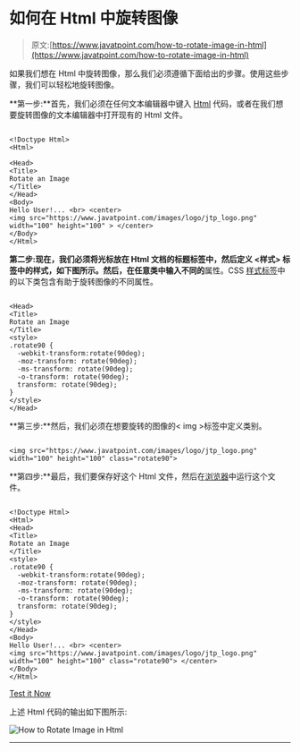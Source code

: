 # 如何在 Html 中旋转图像

> 原文:[https://www.javatpoint.com/how-to-rotate-image-in-html](https://www.javatpoint.com/how-to-rotate-image-in-html)

如果我们想在 Html 中旋转图像，那么我们必须遵循下面给出的步骤。使用这些步骤，我们可以轻松地旋转图像。

**第一步:**首先，我们必须在任何文本编辑器中键入 [Html](https://www.javatpoint.com/html-tutorial) 代码，或者在我们想要旋转图像的文本编辑器中打开现有的 Html 文件。

```

<!Doctype Html>
<Html>   

<Head>    
<Title>   
Rotate an Image
</Title>
</Head>
<Body> 
Hello User!... <br> <center>
<img src="https://www.javatpoint.com/images/logo/jtp_logo.png" width="100" height="100" > </center>
</Body> 
</Html>

```

**第二步:**现在，我们必须将光标放在 Html 文档的标题标签中，然后定义 **<样式>** 标签中的样式，如下图所示。然后，在任意类中输入**不同的**属性。CSS [样式标签](https://www.javatpoint.com/html-style)中的以下类包含有助于旋转图像的不同属性。

```

<Head>    
<Title>   
Rotate an Image
</Title>
<style>
.rotate90 {
  -webkit-transform:rotate(90deg);
  -moz-transform: rotate(90deg);
  -ms-transform: rotate(90deg);
  -o-transform: rotate(90deg);
  transform: rotate(90deg);
}
</style>
</Head>

```

**第三步:**然后，我们必须在想要旋转的图像的< img >标签中定义类别。

```

<img src="https://www.javatpoint.com/images/logo/jtp_logo.png" width="100" height="100" class="rotate90">

```

**第四步:**最后，我们要保存好这个 Html 文件，然后在[浏览器](https://www.javatpoint.com/browsers)中运行这个文件。

```

<!Doctype Html>
<Html>   
<Head>    
<Title>   
Rotate an Image
</Title>
<style>
.rotate90 {
  -webkit-transform:rotate(90deg);
  -moz-transform: rotate(90deg);
  -ms-transform: rotate(90deg);
  -o-transform: rotate(90deg);
  transform: rotate(90deg);
}
</style>
</Head>
<Body> 
Hello User!... <br> <center>
<img src="https://www.javatpoint.com/images/logo/jtp_logo.png" width="100" height="100" class="rotate90"> </center>
</Body>   
</Html>

```

[Test it Now](https://www.javatpoint.com/oprweb/test.jsp?filename=how-to-rotate-image-in-html-1)

上述 Html 代码的输出如下图所示:

![How to Rotate Image in Html](../Images/2189c9f62626a4f849a360493b0bda85.png)

* * *